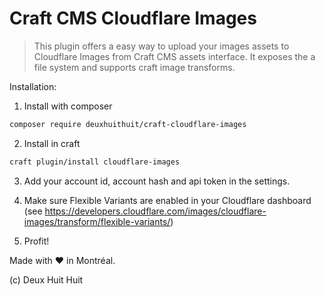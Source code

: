 # Craft CMS Cloudflare Images

> This plugin offers a easy way to upload your images assets to Cloudflare Images from Craft CMS assets interface.
> It exposes the a file system and supports craft image transforms.

Installation:

1. Install with composer

```sh
composer require deuxhuithuit/craft-cloudflare-images
```

2. Install in craft

```sh
craft plugin/install cloudflare-images
```

3. Add your account id, account hash and api token in the settings.

4. Make sure Flexible Variants are enabled in your Cloudflare dashboard
(see https://developers.cloudflare.com/images/cloudflare-images/transform/flexible-variants/)

5. Profit!

Made with ❤️ in Montréal.

(c) Deux Huit Huit

